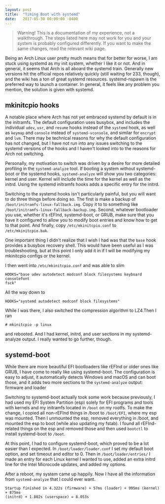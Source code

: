 ```yaml
---
layout: post
title:  "Timing Boot with systemd"
date:   2017-05-30 00:00:00 -0400
---
```


> Warning! This is a documentation of my experience, not a walkthrough. The
> steps listed here may not work for you and your system is probably configured
> differently. If you want to make the same changes, read the relevant wiki
> page.

Being an Arch Linux user pretty much means that for better for worse, I am
stuck using systemd as my init system, whether I like it or not. And in
general, it seems that Arch is all aboard the systemd train. Generally new
versions hit the official repos relatively quickly (still waiting for 233,
though), and the wiki has a ton of great systemd resources. systemd-nspawn is
the preferred way to launch a container. In general, it feels like any problem
you mention, the solution is given with systemd.

## mkinitcpio hooks

A notable place where Arch has not yet embraced systemd by default is in the
initramfs. The default configuration uses busybox, and includes the individual
`udev`, `usr`, and `resume` hooks instead of the `systemd` hook, as well as
`keymap` and `console` instead of `systemd-vconsole`, and similar for `encrypt`
and `lvm`. There may be technical reasons for why the default configuration has
not changed, but I have not run into any issues switching to the systemd
versions of the hooks and I haven't looked into to the reasons for Arch not
switching.

Personally, my motivation to switch was driven by a desire for more detailed
profiling in the `systemd-analyze` tool. If booting a system without
systemd-boot or the systemd hooks, `systemd-analyze` will show you two
categories: kernel and user. Kernel will include the time for the kernel as
well as the initrd. Using the systemd initramfs hooks adds a specific entry for
the initrd.

Switching to the systemd hooks isn't particularly painful, but you will want to
do three things before doing so. The first is make a backup of
`/boot/initramfs-linux-fallback.img`. Copy it to to something like
`/boot/initramfs-linux-fallback-backup.img`. Second, whatever bootloader you
use, whether it's rEFInd, systemd-boot, or GRUB, make sure that you have it
configured to allow you to modify boot entries and know how to get to that
point. And finally, copy `/etc/mkinitcpio.conf` to `/etc/mkinitcpio.bak`.

One important thing I didn't realize that I wish I had was that the `base` hook
provides a busybox recovery shell. This would have been useful as I was
troubleshooting, but at this point I only add it in if I will be modifying my
mkinitcpio configs or the kernel.

I then went into `/etc/mkinitcpio.conf` and was able to slim

```
HOOKS="base udev autodetect modconf block filesystems keyboard consolefont
fsck"
```

All the way down to

```
HOOKS="systemd autodetect modconf block filesystems"
```

While I was there, I also switched the compression algorithm to LZ4.Then I ran

```
# mkinitcpio -p linux
```

and rebooted. And I had kernel, initrd, and user sections in my systemd-analyze
output. I really wanted to go further, though.

## systemd-boot

While there are more beautiful EFI bootloaders like rEFInd or older ones like
GRUB, I have come to really like using systemd-boot. The configuration is easy
to adjust, it automatically detects Windows and macOS and can boot those, and
it adds two more sections to the `systemd-analyze` output: firmware and loader

Switching to systemd-boot actually took some work because previously, I had
used my EFI System Partition (esp) solely for EFI programs and tools with
kernels and my initramfs located in `/boot` on my rootfs. To make the change, I
copied all non-rEFInd things in /boot to `/boot/EFI`, where my esp was mounted.
Then I unmounted the esp, removed everything in /boot, and mounted the esp to
boot (while also updating my fstab). I found all rEFInd-related things on the
esp and removed those and then used `bootctl` to install systemd-boot to
`/boot`.

At this point, I had to configure systemd-boot, which proved to be a lot easier
than I expected. In `/boot/loader/loader.conf` I set my default boot option,
and set timeout and editor to 0. Then in `/boot/loader/entries/` I made an
entry for each Linux kernel I wanted to use, added an extra initrd line for the
Intel Microcode updates, and added my options.

After a reboot, my system came up happily. Now I have all the information from
`systemd-analyze` that I could ever want.

```
Startup finished in 4.322s (firmware) + 57ms (loader) + 995ms (kernel) + 875ms
(initrd) + 1.802s (userspace) = 8.053s
```
